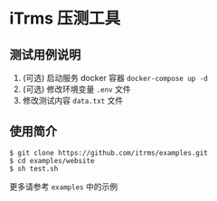 # iTrms 压测工具

## 测试用例说明
1. (可选) 启动服务 docker 容器 `docker-compose up -d`
2. (可选) 修改环境变量 `.env` 文件
3. 修改测试内容 `data.txt` 文件

## 使用简介
```
$ git clone https://github.com/itrms/examples.git
$ cd examples/website
$ sh test.sh
```

更多请参考 `examples` 中的示例
